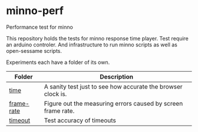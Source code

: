# minno-perf
Performance test for minno

This repository holds the tests for minno response time player.
Test require an arduino controler. And infrastructure to run minno scripts as well as open-sessame scripts.

Experiments each have a folder of its own.

Folder                      | Description
-------                     | -----------
[time](time)                | A sanity test just to see how accurate the browser clock is.
[frame-rate](frame-rate)    | Figure out the measuring errors caused by screen frame rate.
[timeout](timeout)          | Test accuracy of timeouts
